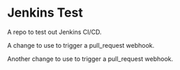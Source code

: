 # Jenkins Test

A repo to test out Jenkins CI/CD.

A change to use to trigger a pull_request webhook.

Another change to use to trigger a pull_request webhook.

